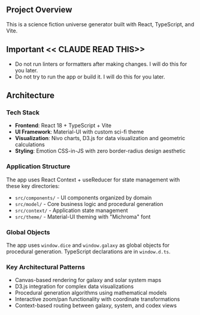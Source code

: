 ## Project Overview

This is a science fiction universe generator built with React, TypeScript, and Vite.

## Important << CLAUDE READ THIS>>
- Do not run linters or formatters after making changes. I will do this for you later.
- Do not try to run the app or build it. I will do this for you later.

## Architecture

### Tech Stack
- **Frontend**: React 18 + TypeScript + Vite
- **UI Framework**: Material-UI with custom sci-fi theme
- **Visualization**: Nivo charts, D3.js for data visualization and geometric calculations
- **Styling**: Emotion CSS-in-JS with zero border-radius design aesthetic

### Application Structure
The app uses React Context + useReducer for state management with these key directories:

- `src/components/` - UI components organized by domain
- `src/model/` - Core business logic and procedural generation
- `src/context/` - Application state management
- `src/theme/` - Material-UI theming with "Michroma" font

### Global Objects
The app uses `window.dice` and `window.galaxy` as global objects for procedural generation. TypeScript declarations are in `window.d.ts`.

### Key Architectural Patterns
- Canvas-based rendering for galaxy and solar system maps
- D3.js integration for complex data visualizations
- Procedural generation algorithms using mathematical models
- Interactive zoom/pan functionality with coordinate transformations
- Context-based routing between galaxy, system, and codex views